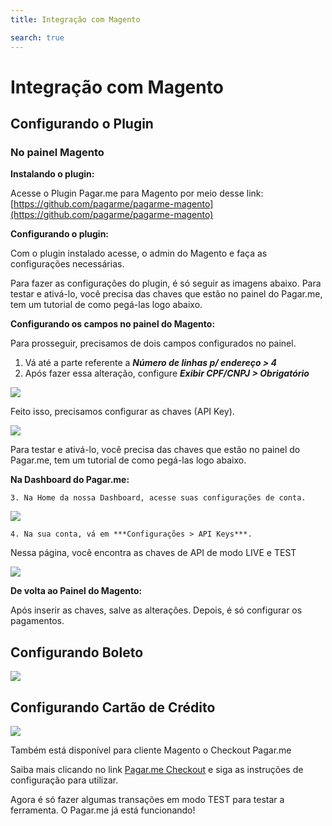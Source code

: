 ```yaml
---
title: Integração com Magento

search: true
---
```


# Integração com Magento

## Configurando o Plugin

### No painel Magento

**Instalando o plugin:**

Acesse o Plugin Pagar.me para Magento por meio desse link: [https://github.com/pagarme/pagarme-magento](https://github.com/pagarme/pagarme-magento)

**Configurando o plugin:**

Com o plugin instalado acesse, o admin do Magento e faça as configurações necessárias.

Para fazer as configurações do plugin, é só seguir as imagens abaixo. Para testar e ativá-lo, você precisa das chaves que estão no
painel do Pagar.me, tem um tutorial de como pegá-las logo abaixo.

**Configurando os campos no painel do Magento:**

Para prosseguir, precisamos de dois campos configurados no painel.

1. Vá até a parte referente a ***Número de linhas p/ endereço > 4***
2. Após fazer essa alteração, configure ***Exibir CPF/CNPJ > Obrigatório***

![](magento/configurando-campos.png)

Feito isso, precisamos configurar as chaves (API Key).

![](magento/configurando-api-keys.png)

Para testar e ativá-lo, você precisa das chaves que estão no painel do Pagar.me, tem um tutorial de como pegá-las logo abaixo.

**Na Dashboard do Pagar.me:**

    3. Na Home da nossa Dashboard, acesse suas configurações de conta.

![](plataformas/dashboard-minha-conta.png)

    4. Na sua conta, vá em ***Configurações > API Keys***.
Nessa página, você encontra as chaves de API de modo LIVE e TEST

![](plataformas/dashboard-api-keys.png)

**De volta ao Painel do Magento:**

Após inserir as chaves, salve as alterações.
Depois, é só configurar os pagamentos.

## Configurando Boleto

![](magento/configurando-boleto.png)

## Configurando Cartão de Crédito

![](magento/configurando-cartao.png)

Também está disponível para cliente Magento o Checkout Pagar.me

Saiba mais clicando no link [Pagar.me Checkout](http://pagar.me/checkout) e siga as instruções de configuração para utilizar.

Agora é só fazer algumas transações em modo TEST para testar a ferramenta.
O Pagar.me já está funcionando!



